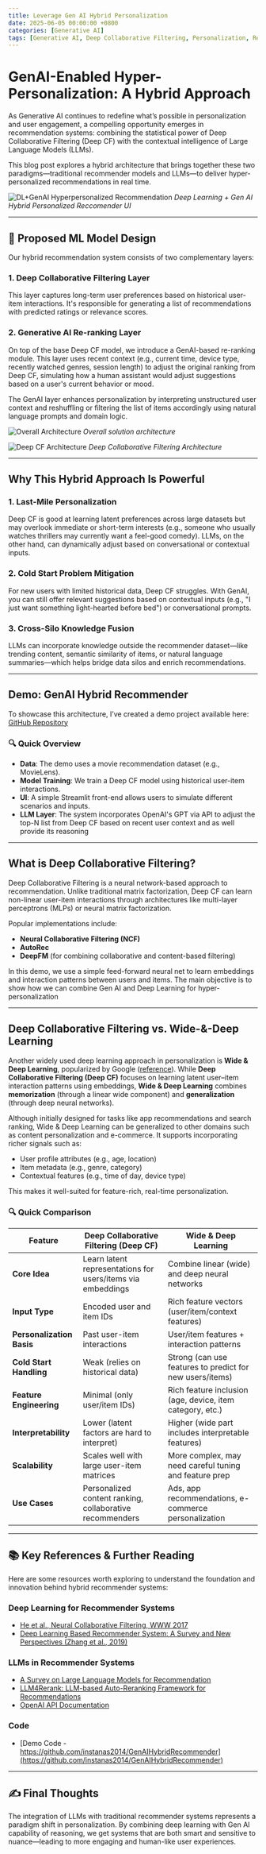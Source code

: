 ```yaml
---
title: Leverage Gen AI Hybrid Personalization
date: 2025-06-05 00:00:00 +0800 
categories: [Generative AI] 
tags: [Generative AI, Deep Collaborative Filtering, Personalization, Recommender Systems] 
---
```


# GenAI-Enabled Hyper-Personalization: A Hybrid Approach

As Generative AI continues to redefine what’s possible in personalization and user engagement, a compelling opportunity emerges in recommendation systems: combining the statistical power of Deep Collaborative Filtering (Deep CF) with the contextual intelligence of Large Language Models (LLMs).

This blog post explores a hybrid architecture that brings together these two paradigms—traditional recommender models and LLMs—to deliver hyper-personalized recommendations in real time.


![DL+GenAI Hyperpersonalized Recommendation][HybridRecommender]
*Deep Learning + Gen AI Hybrid Personalized Reccomender UI*

[HybridRecommender]: assets/img/RecommenderUIscreen.png

---

## 🧠 Proposed ML Model Design

Our hybrid recommendation system consists of two complementary layers:

### 1. Deep Collaborative Filtering Layer
This layer captures long-term user preferences based on historical user-item interactions. It's responsible for generating a list of recommendations with predicted ratings or relevance scores.

### 2. Generative AI Re-ranking Layer
On top of the base Deep CF model, we introduce a GenAI-based re-ranking module. This layer uses recent context (e.g., current time, device type, recently watched genres, session length) to adjust the original ranking from Deep CF, simulating how a human assistant would adjust suggestions based on a user's current behavior or mood.

The GenAI layer enhances personalization by interpreting unstructured user context and reshuffling or filtering the list of items accordingly using natural language prompts and domain logic.

![Overall Architecture][Overall solution architecture]
*Overall solution architecture*

[Overall solution architecture]: assets/img/OverallArchitecture.png

![Deep CF Architecture][DeepCFArchitecture]
*Deep Collaborative Filtering Architecture*

[DeepCFArchitecture]: assets/img/DeepCFArc.png

---

## Why This Hybrid Approach Is Powerful

### 1. Last-Mile Personalization
Deep CF is good at learning latent preferences across large datasets but may overlook immediate or short-term interests (e.g., someone who usually watches thrillers may currently want a feel-good comedy). LLMs, on the other hand, can dynamically adjust based on conversational or contextual inputs.

### 2. Cold Start Problem Mitigation
For new users with limited historical data, Deep CF struggles. With GenAI, you can still offer relevant suggestions based on contextual inputs (e.g., "I just want something light-hearted before bed") or conversational prompts.

### 3. Cross-Silo Knowledge Fusion
LLMs can incorporate knowledge outside the recommender dataset—like trending content, semantic similarity of items, or natural language summaries—which helps bridge data silos and enrich recommendations.


---

## Demo: GenAI Hybrid Recommender

To showcase this architecture, I’ve created a demo project available here: [GitHub Repository](https://github.com/instanas2014/GenAIHybridRecommender)

### 🔍 Quick Overview

- **Data**: The demo uses a movie recommendation dataset (e.g., MovieLens).
- **Model Training**: We train a Deep CF model using historical user-item interactions.
- **UI**: A simple Streamlit front-end allows users to simulate different scenarios and inputs.
- **LLM Layer**: The system incorporates OpenAI's GPT via API to adjust the top-N list from Deep CF based on recent user context and as well provide its reasoning

---

## What is Deep Collaborative Filtering?

Deep Collaborative Filtering is a neural network-based approach to recommendation. Unlike traditional matrix factorization, Deep CF can learn non-linear user-item interactions through architectures like multi-layer perceptrons (MLPs) or neural matrix factorization.

Popular implementations include:
- **Neural Collaborative Filtering (NCF)**
- **AutoRec**
- **DeepFM** (for combining collaborative and content-based filtering)

In this demo, we use a simple feed-forward neural net to learn embeddings and interaction patterns between users and items.
The main objective is to show how we can combine Gen AI and Deep Learning for hyper-personalization


---
## Deep Collaborative Filtering vs. Wide-&-Deep Learning

Another widely used deep learning approach in personalization is **Wide & Deep Learning**, popularized by Google ([reference](https://research.google/blog/wide-amp-deep-learning-better-together-with-tensorflow/)). While **Deep Collaborative Filtering (Deep CF)** focuses on learning latent user–item interaction patterns using embeddings, **Wide & Deep Learning** combines **memorization** (through a linear wide component) and **generalization** (through deep neural networks).

Although initially designed for tasks like app recommendations and search ranking, Wide & Deep Learning can be generalized to other domains such as content personalization and e-commerce. It supports incorporating richer signals such as:
- User profile attributes (e.g., age, location)
- Item metadata (e.g., genre, category)
- Contextual features (e.g., time of day, device type)

This makes it well-suited for feature-rich, real-time personalization.

### 🔍 Quick Comparison

| Feature                   | Deep Collaborative Filtering (Deep CF)                      | Wide & Deep Learning                                      |
| ------------------------- | ----------------------------------------------------------- | --------------------------------------------------------- |
| **Core Idea**             | Learn latent representations for users/items via embeddings | Combine linear (wide) and deep neural networks            |
| **Input Type**            | Encoded user and item IDs                                   | Rich feature vectors (user/item/context features)         |
| **Personalization Basis** | Past user-item interactions                                 | User/item features + interaction patterns                 |
| **Cold Start Handling**   | Weak (relies on historical data)                            | Strong (can use features to predict for new users/items)  |
| **Feature Engineering**   | Minimal (only user/item IDs)                                | Rich feature inclusion (age, device, item category, etc.) |
| **Interpretability**      | Lower (latent factors are hard to interpret)                | Higher (wide part includes interpretable features)        |
| **Scalability**           | Scales well with large user-item matrices                   | More complex, may need careful tuning and feature prep    |
| **Use Cases**             | Personalized content ranking, collaborative recommenders    | Ads, app recommendations, e-commerce personalization      |


---

## 📚 Key References & Further Reading

Here are some resources worth exploring to understand the foundation and innovation behind hybrid recommender systems:

### Deep Learning for Recommender Systems
- [He et al., Neural Collaborative Filtering, WWW 2017](https://arxiv.org/abs/1708.05031)
- [Deep Learning Based Recommender System: A Survey and New Perspectives (Zhang et al., 2019)](https://arxiv.org/abs/1707.07435)

### LLMs in Recommender Systems
- [A Survey on Large Language Models for Recommendation](https://arxiv.org/abs/2305.19860)
- [LLM4Rerank: LLM-based Auto-Reranking Framework for Recommendations](https://arxiv.org/pdf/2406.12433)
- [OpenAI API Documentation](https://platform.openai.com/docs/)

### Code
- [Demo Code - https://github.com/instanas2014/GenAIHybridRecommender](https://github.com/instanas2014/GenAIHybridRecommender)

---

## ✍️ Final Thoughts

The integration of LLMs with traditional recommender systems represents a paradigm shift in personalization. By combining deep learning with Gen AI capability of reasoning, we get systems that are both smart and sensitive to nuance—leading to more engaging and human-like user experiences.

